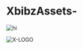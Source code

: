 # XbibzAssets-

![hi](https://github.com/Habibzz01/XbibzAssets-/releases/download/Nexo444/54d7302c08408339574b95b9a911c51a.gif)

![X-LOGO](https://xnxx.com)
